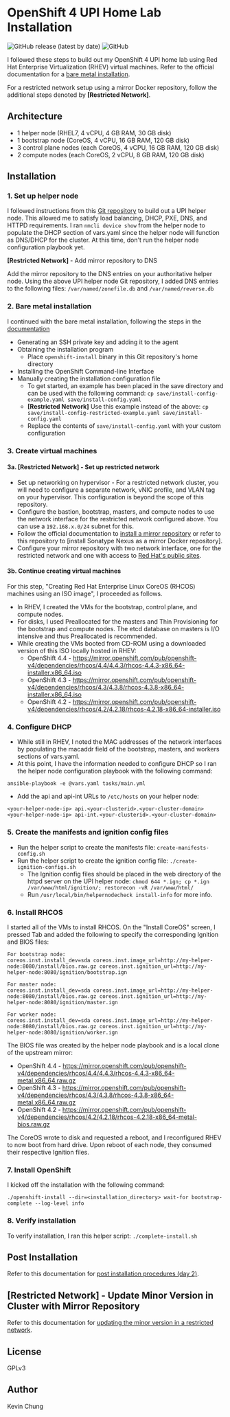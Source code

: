 # OpenShift 4 UPI Home Lab Installation

![GitHub release (latest by date)](https://img.shields.io/github/v/release/kevchu3/openshift4-upi-homelab?color=red&style=plastic)
![GitHub](https://img.shields.io/github/license/kevchu3/openshift4-upi-homelab?color=red&style=plastic)

I followed these steps to build out my OpenShift 4 UPI home lab using Red Hat Enterprise Virtualization (RHEV) virtual machines.  Refer to the official documentation for a [bare metal installation].

For a restricted network setup using a mirror Docker repository, follow the additional steps denoted by **[Restricted Network]**.

## Architecture
* 1 helper node (RHEL7, 4 vCPU, 4 GB RAM, 30 GB disk)
* 1 bootstrap node (CoreOS, 4 vCPU, 16 GB RAM, 120 GB disk)
* 3 control plane nodes (each CoreOS, 4 vCPU, 16 GB RAM, 120 GB disk)
* 2 compute nodes (each CoreOS, 2 vCPU, 8 GB RAM, 120 GB disk)

## Installation

### 1. Set up helper node

I followed instructions from this [Git repository] to build out a UPI helper node.  This allowed me to satisfy load balancing, DHCP, PXE, DNS, and HTTPD requirements.  I ran `nmcli device show` from the helper node to populate the DHCP section of vars.yaml since the helper node will function as DNS/DHCP for the cluster.  At this time, don't run the helper node configuration playbook yet.

**[Restricted Network]** - Add mirror repository to DNS

Add the mirror repository to the DNS entries on your authoritative helper node.  Using the above UPI helper node Git repository, I added DNS entries to the following files: `/var/named/zonefile.db` and `/var/named/reverse.db`


### 2. Bare metal installation

I continued with the bare metal installation, following the steps in the [documentation]
  * Generating an SSH private key and adding it to the agent
  * Obtaining the installation program
    * Place `openshift-install` binary in this Git repository's home directory
  * Installing the OpenShift Command-line Interface
  * Manually creating the installation configuration file
    * To get started, an example has been placed in the save directory and can be used with the following command: `cp save/install-config-example.yaml save/install-config.yaml`
    * **[Restricted Network]** Use this example instead of the above: `cp save/install-config-restricted-example.yaml save/install-config.yaml`
    * Replace the contents of `save/install-config.yaml` with your custom configuration

### 3. Create virtual machines

#### 3a. **[Restricted Network]** - Set up restricted network
  * Set up networking on hypervisor - For a restricted network cluster, you will need to configure a separate network, vNIC profile, and VLAN tag on your hypervisor.  This configuration is beyond the scope of this repository.
  * Configure the bastion, bootstrap, masters, and compute nodes to use the network interface for the restricted network configured above.  You can use a `192.168.x.0/24` subnet for this.
  * Follow the official documentation to [install a mirror repository] or refer to this repository to [install Sonatype Nexus as a mirror Docker repository].
  * Configure your mirror repository with two network interface, one for the restricted network and one with access to [Red Hat's public sites].

#### 3b. Continue creating virtual machines

For this step, "Creating Red Hat Enterprise Linux CoreOS (RHCOS) machines using an ISO image", I proceeded as follows.

  * In RHEV, I created the VMs for the bootstrap, control plane, and compute nodes.
  * For disks, I used Preallocated for the masters and Thin Provisioning for the bootstrap and compute nodes.  The etcd database on masters is I/O intensive and thus Preallocated is recommended.
  * While creating the VMs booted from CD-ROM using a downloaded version of this ISO locally hosted in RHEV:
    * OpenShift 4.4 - https://mirror.openshift.com/pub/openshift-v4/dependencies/rhcos/4.4/4.4.3/rhcos-4.4.3-x86_64-installer.x86_64.iso
    * OpenShift 4.3 - https://mirror.openshift.com/pub/openshift-v4/dependencies/rhcos/4.3/4.3.8/rhcos-4.3.8-x86_64-installer.x86_64.iso
    * OpenShift 4.2 - https://mirror.openshift.com/pub/openshift-v4/dependencies/rhcos/4.2/4.2.18/rhcos-4.2.18-x86_64-installer.iso

### 4. Configure DHCP

  * While still in RHEV, I noted the MAC addresses of the network interfaces by populating the macaddr field of the bootstrap, masters, and workers sections of vars.yaml.
  * At this point, I have the information needed to configure DHCP so I ran the helper node configuration playbook with the following command:
   ```
   ansible-playbook -e @vars.yaml tasks/main.yml
   ```
  * Add the api and api-int URLs to `/etc/hosts` on your helper node:
   ```
   <your-helper-node-ip> api.<your-clusterid>.<your-cluster-domain>
   <your-helper-node-ip> api-int.<your-clusterid>.<your-cluster-domain>
   ```

### 5. Create the manifests and ignition config files

  * Run the helper script to create the manifests file: `create-manifests-config.sh`
  * Run the helper script to create the ignition config file: `./create-ignition-configs.sh`
    * The Ignition config files should be placed in the web directory of the httpd server on the UPI helper node: `chmod 644 *.ign; cp *.ign /var/www/html/ignition/; restorecon -vR /var/www/html/`
    * Run `/usr/local/bin/helpernodecheck install-info` for more info.

### 6. Install RHCOS

I started all of the VMs to install RHCOS.  On the "Install CoreOS" screen, I pressed Tab and added the following to specify the corresponding Ignition and BIOS files:
   ```
   For bootstrap node:
   coreos.inst.install_dev=sda coreos.inst.image_url=http://my-helper-node:8080/install/bios.raw.gz coreos.inst.ignition_url=http://my-helper-node:8080/ignition/bootstrap.ign

   For master node:
   coreos.inst.install_dev=sda coreos.inst.image_url=http://my-helper-node:8080/install/bios.raw.gz coreos.inst.ignition_url=http://my-helper-node:8080/ignition/master.ign

   For worker node:
   coreos.inst.install_dev=sda coreos.inst.image_url=http://my-helper-node:8080/install/bios.raw.gz coreos.inst.ignition_url=http://my-helper-node:8080/ignition/worker.ign
   ```

   The BIOS file was created by the helper node playbook and is a local clone of the upstream mirror:
   * OpenShift 4.4 - https://mirror.openshift.com/pub/openshift-v4/dependencies/rhcos/4.4/4.4.3/rhcos-4.4.3-x86_64-metal.x86_64.raw.gz
   * OpenShift 4.3 - https://mirror.openshift.com/pub/openshift-v4/dependencies/rhcos/4.3/4.3.8/rhcos-4.3.8-x86_64-metal.x86_64.raw.gz
   * OpenShift 4.2 - https://mirror.openshift.com/pub/openshift-v4/dependencies/rhcos/4.2/4.2.18/rhcos-4.2.18-x86_64-metal-bios.raw.gz

   The CoreOS wrote to disk and requested a reboot, and I reconfigured RHEV to now boot from hard drive.  Upon reboot of each node, they consumed their respective Ignition files.

### 7. Install OpenShift

I kicked off the installation with the following command:
   ```
   ./openshift-install --dir=<installation_directory> wait-for bootstrap-complete --log-level info
   ```

### 8. Verify installation

To verify installation, I ran this helper script: `./complete-install.sh`

## Post Installation

Refer to this documentation for [post installation procedures (day 2)].

## **[Restricted Network]** - Update Minor Version in Cluster with Mirror Repository

Refer to this documentation for [updating the minor version in a restricted network].

## License
GPLv3

## Author
Kevin Chung

[bare metal installation]: https://cloud.redhat.com/openshift/install/metal/user-provisioned
[Git repository]: https://github.com/RedHatOfficial/ocp4-helpernode
[documentation]: https://docs.openshift.com/container-platform/latest/installing/installing_bare_metal/installing-bare-metal.html#ssh-agent-using_installing-bare-metal
[Red Hat's public sites]: https://docs.openshift.com/container-platform/latest/installing/install_config/configuring-firewall.html
[install a mirror repository]: https://docs.openshift.com/container-platform/4.4/installing/install_config/installing-restricted-networks-preparations.html#installation-creating-mirror-registry_installing-restricted-networks-preparations
[install Sonatype Nexus as a mirror repository]: https://github.com/kevchu3/nexus-docker-repo 
[post installation procedures (day 2)]: day-two.md
[updating the minor version in a restricted network]: update-restricted.md
